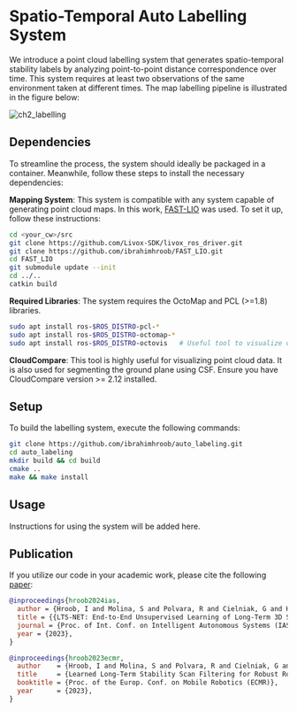 # Spatio-Temporal Auto Labelling System

We introduce a point cloud labelling system that generates spatio-temporal stability labels by analyzing point-to-point distance correspondence over time. This system requires at least two observations of the same environment taken at different times. The map labelling pipeline is illustrated in the figure below:

![ch2_labelling](https://github.com/ibrahimhroob/auto_labeling/assets/47870260/40f0c054-ac67-48cb-8c99-dbac7009a44c)

## Dependencies

To streamline the process, the system should ideally be packaged in a container. Meanwhile, follow these steps to install the necessary dependencies:

**Mapping System**: This system is compatible with any system capable of generating point cloud maps. In this work, [FAST-LIO](https://github.com/hku-mars/FAST_LIO) was used. To set it up, follow these instructions:
```bash
cd <your_cw>/src
git clone https://github.com/Livox-SDK/livox_ros_driver.git
git clone https://github.com/ibrahimhroob/FAST_LIO.git
cd FAST_LIO
git submodule update --init
cd ../..
catkin build
```

**Required Libraries**: The system requires the OctoMap and PCL (>=1.8) libraries.
```bash
sudo apt install ros-$ROS_DISTRO-pcl-*
sudo apt install ros-$ROS_DISTRO-octomap-*
sudo apt install ros-$ROS_DISTRO-octovis   # Useful tool to visualize octomaps
```

**CloudCompare**: This tool is highly useful for visualizing point cloud data. It is also used for segmenting the ground plane using CSF. Ensure you have CloudCompare version >= 2.12 installed.

## Setup

To build the labelling system, execute the following commands:
```bash
git clone https://github.com/ibrahimhroob/auto_labeling.git
cd auto_labeling
mkdir build && cd build
cmake ..
make && make install
```

## Usage

Instructions for using the system will be added here.

## Publication

If you utilize our code in your academic work, please cite the following [paper](https://arxiv.org/pdf/2301.03426):

```bibtex
@inproceedings{hroob2024ias,
  author = {Hroob, I and Molina, S and Polvara, R and Cielniak, G and Hanheide, M},
  title = {{LTS-NET: End-to-End Unsupervised Learning of Long-Term 3D Stable Objects}},
  journal = {Proc. of Int. Conf. on Intelligent Autonomous Systems (IAS)},
  year = {2023},
}

@inproceedings{hroob2023ecmr,
  author    = {Hroob, I and Molina, S and Polvara, R and Cielniak, G and Hanheide, M},
  title     = {Learned Long-Term Stability Scan Filtering for Robust Robot Localisation in Continuously Changing Environments}, 
  booktitle = {Proc. of the Europ. Conf. on Mobile Robotics (ECMR)}, 
  year      = {2023},
}
```
